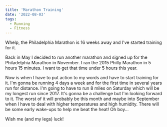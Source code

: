 ```yaml
---
title: 'Marathon Training'
date: '2022-08-03'
tags:
  - Running
  - Fitness
---
```


Whelp, the Philadelphia Marathon is 16 weeks away and I've started training for it.
<!-- excerpt -->

Back in May I decided to run another marathon and signed up for the Philadelphia Marathon in November. I ran the 2015 Philly Marathon in 5 hours 15 minutes. I want to get that time under 5 hours this year.

Now is when I have to put action to my words and have to start training for it. I'm gonna be running 4 days a week and for the first time in several years run for distance. I'm going to have to run 8 miles on Saturday which will be my longest run since 2017. It's gonna be a challenge but I'm looking forward to it. The worst of it will probably be this month and maybe into September when I have to deal with higher temperatures and high humidity. There will be some early wake-ups to help me beat the heat! Oh boy...

Wish me (and my legs) luck!
